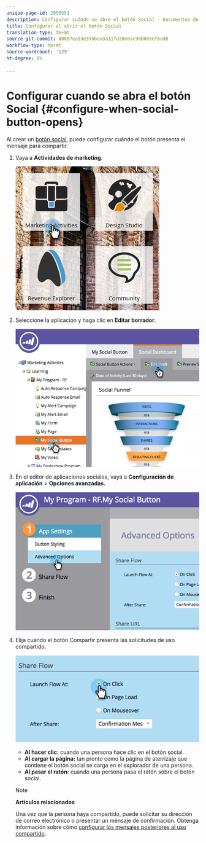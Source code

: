 ```yaml
---
unique-page-id: 2950551
description: Configurar cuándo se abre el botón Social - Documentos de marketing - Documentación del producto
title: Configurar al abrir el botón Social
translation-type: tm+mt
source-git-commit: 00887ea53e395bea3a11fd28e0ac98b085ef6ed8
workflow-type: tm+mt
source-wordcount: '129'
ht-degree: 0%

---
```



# Configurar cuando se abra el botón Social {#configure-when-social-button-opens}

Al crear un [botón social](../../../../product-docs/demand-generation/landing-pages/free-form-landing-pages/add-a-social-button-to-a-free-form-landing-page.md), puede configurar cuándo el botón presenta el mensaje para compartir.

1. Vaya a **Actividades de marketing**.

   ![](assets/ma-3.png)

1. Seleccione la aplicación y haga clic en **Editar borrador.**

   ![](assets/image2014-9-22-16-3a35-3a50.png)

1. En el editor de aplicaciones sociales, vaya a **Configuración de aplicación** > **Opciones avanzadas.**

   ![](assets/image2014-9-22-16-3a36-3a6.png)

1. Elija cuándo el botón Compartir presenta las solicitudes de uso compartido.

   ![](assets/image2014-9-22-16-3a36-3a21.png)

   * **Al hacer clic:** cuando una persona hace clic en el botón social.
   * **Al cargar la página:** tan pronto como la página de aterrizaje que contiene el botón social se carga en el explorador de una persona.
   * **Al pasar el ratón:** cuando una persona pasa el ratón sobre el botón social.

   >[!NOTE]
   >
   >**Artículos relacionados**
   >
   >
   >Una vez que la persona haya compartido, puede solicitar su dirección de correo electrónico o presentar un mensaje de confirmación. Obtenga información sobre cómo [configurar los mensajes posteriores al uso compartido](configure-after-share-prompts.md).

